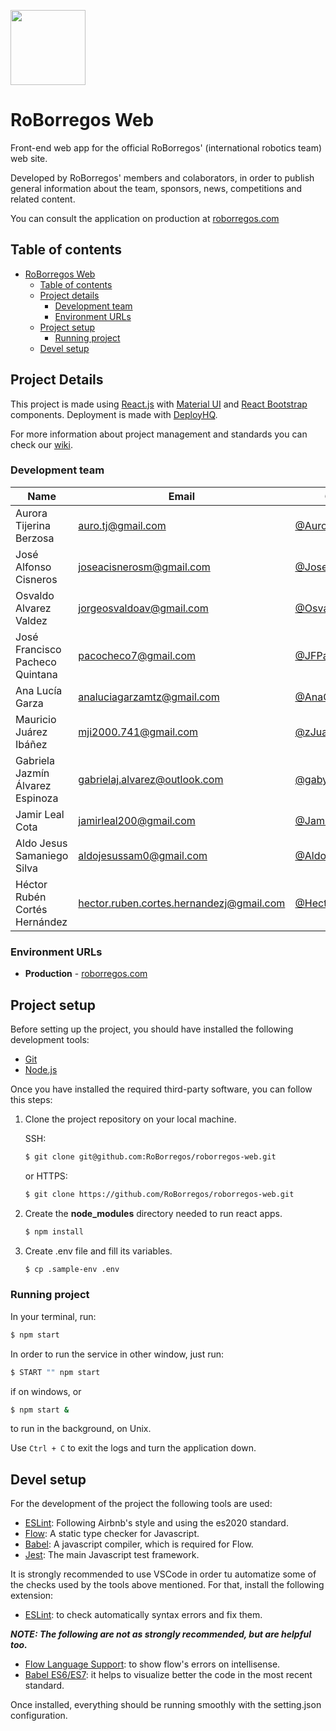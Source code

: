 <img src="roborregos_git_logo.png" width="120" ><img> 

# RoBorregos Web                 


Front-end web app for the official RoBorregos' (international robotics team) web site.

Developed by RoBorregos' members and colaborators, in order to publish general
information about the team, sponsors, news, competitions and related content.

You can consult the application on production at [roborregos.com](https://roborregos.com)

## Table of contents

- [RoBorregos Web](#roborregos-web)
  - [Table of contents](#table-of-contents)
  - [Project details](#project-details)
    - [Development team](#development-team)
    - [Environment URLs](#environment-urls)
  - [Project setup](#project-setup)
    - [Running project](#running-project)
  - [Devel setup](#devel-setup)

## Project Details

This project is made using [React.js](https://reactjs.org/) with [Material UI](https://material-ui.com/getting-started/supported-components/) and [React Bootstrap](https://react-bootstrap.github.io/components/alerts/) components.
Deployment is made with [DeployHQ](https://www.deployhq.com/).

For more information about project management and standards you can check our [wiki](https://github.com/RoBorregos/roborregos-web/wiki).

### Development team

| Name                    | Email                                                               | Github                                                       | Role      |
| ----------------------- | ------------------------------------------------------------------- | ------------------------------------------------------------ | --------- |
| Aurora Tijerina Berzosa | [auro.tj@gmail.com](mailto:auro.tj@gmail.com)                       | [@AuroTB](https://github.com/aurotb)                         | PM |
| José Alfonso Cisneros   | [joseacisnerosm@gmail.com](mailto:joseacisnerosm@gmail.com)         | [@Josecisneros001](https://github.com/Josecisneros001)       | Developer |
| Osvaldo Alvarez Valdez  | [jorgeosvaldoav@gmail.com](mailto:jorgeosvaldoav@gmail.com)         | [@Osvaldoav](https://github.com/Osvaldoav)                   | Developer |
| José Francisco Pacheco Quintana  | [pacocheco7@gmail.com](mailto:pacocheco7@gmail.com)         | [@JFPach98](https://github.com/JFPach98)                   | Developer |
| Ana Lucía Garza         | [analuciagarzamtz@gmail.com](mailto:analuciagarzamtz@gmail.com)     | [@AnaGarza](https://github.com/AnaGarza)                     | Designer  |
| Mauricio Juárez Ibáñez  | [mji2000.741@gmail.com](mailto:mji2000.741@gmail.com)               | [@zJuarez](https://github.com/zJuarez)                       | Developer |
| Gabriela Jazmín Álvarez Espinoza | [gabrielaj.alvarez@outlook.com](mailto:gabrielaj.alvarez@outlook.com)               | [@gabyjazzmin](https://github.com/gabyjazzmin)                       | Developer |
| Jamir Leal Cota  | [jamirleal200@gmail.com](mailto:jamirleal200@gmail.com)               | [@JamirLeal](https://github.com/JamirLeal)                       | Developer |
| Aldo Jesus Samaniego Silva  | [aldojesussam0@gmail.com](mailto:aldojesussam0@gmail.com)               | [@AldoSamaniego](https://github.com/AldoSamaniego)                       | Developer |
| Héctor Rubén Cortés Hernández | [hector.ruben.cortes.hernandezj@gmail.com](mailto:hector.ruben.cortes.hernandez@gmail.com)                       | [@HectorRuben](https://github.com/HectorRuben)                         | Designer |

### Environment URLs

- **Production** - [roborregos.com](https://roborregos.com)

## Project setup

Before setting up the project, you should have installed the following development tools:

- [Git](https://git-scm.com/downloads)
- [Node.js](https://www.npmjs.com/get-npm)

Once you have installed the required third-party software, you can follow this steps:

1. Clone the project repository on your local machine.

   SSH:

   ```bash
   $ git clone git@github.com:RoBorregos/roborregos-web.git
   ```

   or HTTPS:

   ```bash
   $ git clone https://github.com/RoBorregos/roborregos-web.git
   ```

2. Create the __node_modules__ directory needed to run react apps.

   ```bash
   $ npm install
   ```
3. Create .env file and fill its variables.

	```bash
	$ cp .sample-env .env
	```

### Running project

In your terminal, run:

```bash
$ npm start
```

In order to run the service in other window, just run:

```bash
$ START "" npm start
```
if on windows, or

```bash
$ npm start &
```
to run in the background, on Unix.

Use `Ctrl + C` to exit the logs and turn the application down.


## Devel setup

For the development of the project the following tools are used:

- [ESLint](https://eslint.org/): Following Airbnb's style and using the es2020 standard.
- [Flow](https://flow.org/): A static type checker for Javascript.
- [Babel](https://babeljs.io/): A javascript compiler, which is required for Flow.
- [Jest](https://jestjs.io/): The main Javascript test framework.

It is strongly recommended to use VSCode in order tu automatize some of the checks used by the tools above mentioned. For that, install the following extension:

- [ESLint](https://marketplace.visualstudio.com/items?itemName=dbaeumer.vscode-eslint): to check automatically syntax errors and fix them.

**_NOTE: The following are not as strongly recommended, but are helpful too._**

- [Flow Language Support](https://marketplace.visualstudio.com/items?itemName=flowtype.flow-for-vscode): to show flow's errors on intellisense.
- [Babel ES6/ES7](https://marketplace.visualstudio.com/items?itemName=dzannotti.vscode-babel-coloring): it helps to visualize better the code in the most recent standard.

Once installed, everything should be running smoothly with the setting.json configuration.
